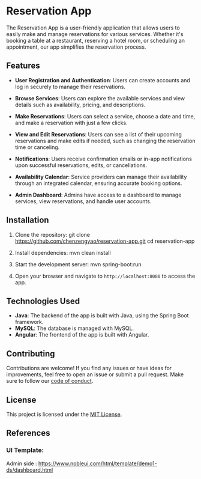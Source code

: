 # Reservation App

The Reservation App is a user-friendly application that allows users to easily make and manage reservations for various services. Whether it's booking a table at a restaurant, reserving a hotel room, or scheduling an appointment, our app simplifies the reservation process.

## Features

- **User Registration and Authentication**: Users can create accounts and log in securely to manage their reservations.

- **Browse Services**: Users can explore the available services and view details such as availability, pricing, and descriptions.

- **Make Reservations**: Users can select a service, choose a date and time, and make a reservation with just a few clicks.

- **View and Edit Reservations**: Users can see a list of their upcoming reservations and make edits if needed, such as changing the reservation time or canceling.

- **Notifications**: Users receive confirmation emails or in-app notifications upon successful reservations, edits, or cancellations.

- **Availability Calendar**: Service providers can manage their availability through an integrated calendar, ensuring accurate booking options.

- **Admin Dashboard**: Admins have access to a dashboard to manage services, view reservations, and handle user accounts.

## Installation

1. Clone the repository:
git clone https://github.com/chenzengyao/reservation-app.git
cd reservation-app

2. Install dependencies:
mvn clean install

3. Start the development server:
mvn spring-boot:run

5. Open your browser and navigate to `http://localhost:8080` to access the app.

## Technologies Used

- **Java**: The backend of the app is built with Java, using the Spring Boot framework.
- **MySQL**: The database is managed with MySQL.
- **Angular**: The frontend of the app is built with Angular.

## Contributing

Contributions are welcome! If you find any issues or have ideas for improvements, feel free to open an issue or submit a pull request. Make sure to follow our [code of conduct](CODE_OF_CONDUCT.md).

## License

This project is licensed under the [MIT License](LICENSE).

## References

### UI Template:
Admin side : https://www.nobleui.com/html/template/demo1-ds/dashboard.html
